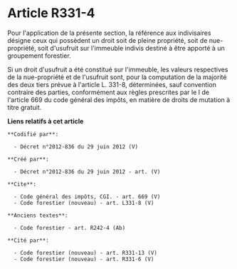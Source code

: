 # Article R331-4

Pour l'application de la présente section, la référence aux indivisaires désigne ceux qui possèdent un droit soit de pleine
propriété, soit de nue-propriété, soit d'usufruit sur l'immeuble indivis destiné à être apporté à un groupement forestier. 

Si un droit d'usufruit a été constitué sur l'immeuble, les valeurs respectives de la nue-propriété et de l'usufruit sont,
pour la computation de la majorité des deux tiers prévue à l'article L. 331-8, déterminées, sauf convention contraire des
parties, conformément aux règles prescrites par le I de l'article 669 du code général des impôts, en matière de droits de
mutation à titre gratuit.

**Liens relatifs à cet article**

	**Codifié par**:

	  - Décret n°2012-836 du 29 juin 2012 (V)

	**Créé par**:

	  - Décret n°2012-836 du 29 juin 2012 - art. (V)

	**Cite**:

	  - Code général des impôts, CGI. - art. 669 (V)
	  - Code forestier (nouveau) - art. L331-8 (V)

	**Anciens textes**:

	  - Code forestier - art. R242-4 (Ab)

	**Cité par**:

	  - Code forestier (nouveau) - art. R331-13 (V)
	  - Code forestier (nouveau) - art. R331-6 (V)
